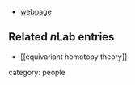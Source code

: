 
* [webpage](http://www.hofstra.edu/faculty/fac_profiles.cfm?id=1585)

## Related $n$Lab entries

* [[equivariant homotopy theory]]

category: people
